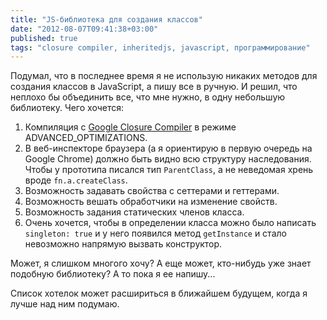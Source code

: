 ```yaml
---
title: "JS-библиотека для создания классов"
date: "2012-08-07T09:41:38+03:00"
published: true
tags: "closure compiler, inheritedjs, javascript, программирование"
---
```


Подумал, что в последнее время я не использую никаких методов для создания классов в JavaScript, а пишу все в ручную.
И решил, что неплохо бы объединить все, что мне нужно, в одну небольшую библиотеку. Чего хочется:

1. Компиляция с [Google Closure Compiler](https://developers.google.com/closure/compiler/) в режиме
  ADVANCED_OPTIMIZATIONS.
2. В веб-инспекторе браузера (а я ориентирую в первую очередь на Google Chrome) должно быть видно всю структуру
  наследования. Чтобы у прототипа писался тип `ParentClass`, а не неведомая хрень вроде `fn.a.createClass`.
3. Возможность задавать свойства с сеттерами и геттерами.
4. Возможность вешать обработчики на изменение свойств.
5. Возможность задания статических членов класса.
6. Очень хочется, чтобы в определении класса можно было написать `singleton: true` и у него появился метод
  `getInstance` и стало невозможно напрямую вызвать конструктор.

Может, я слишком многого хочу? А еще может, кто-нибудь уже знает подобную библиотеку? А то пока я ее напишу...

Список хотелок может расшириться в ближайшем будущем, когда я лучше над ним подумаю.
